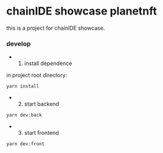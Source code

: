 # chainIDE showcase planetnft

this is a project for chainIDE showcase.

### develop

- 1. install dependence

in project root directory:

```
yarn install
```

- 2. start backend

```
yarn dev:back
```

- 3. start frontend

```
yarn dev:front
```
